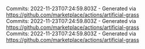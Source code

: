Commits: 2022-11-23T07:24:59.803Z - Generated via https://github.com/marketplace/actions/artificial-grass
<br>
Commits: 2022-11-23T07:24:59.803Z - Generated via https://github.com/marketplace/actions/artificial-grass
<br>
Commits: 2022-11-23T07:24:59.803Z - Generated via https://github.com/marketplace/actions/artificial-grass
<br>
